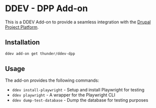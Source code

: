 # DDEV - DPP Add-on

This is a DDEV Add-on to provide a seamless integration with the [Drupal Project Platform](https://www.drupal-project-platform.com/).

## Installation

```bash
ddev add-on get thunder/ddev-dpp
```

## Usage

The add-on provides the following commands:

- `ddev install-playwright` - Setup and install Playwright for testing
- `ddev playwright` - A wrapper for the Playwright CLI
- `ddev dump-test-database` - Dump the database for testing purposes

